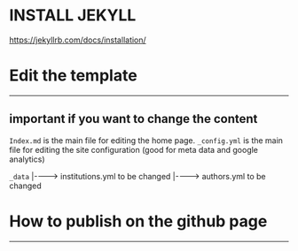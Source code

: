 # INSTALL JEKYLL
https://jekyllrb.com/docs/installation/

# Edit the template
_____________________
## important if you want to change the content

```Index.md``` is the main file for editing the home page.
```_config.yml``` is the main file for editing the site configuration (good for meta data and google analytics)

```_data```
|----> institutions.yml to be changed
|----> authors.yml to be changed


# How to publish on the github page
_____________________

